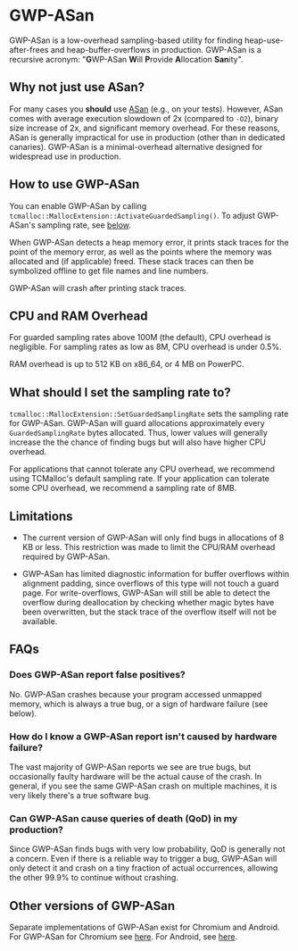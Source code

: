 # GWP-ASan

GWP-ASan is a low-overhead sampling-based utility for finding
heap-use-after-frees and heap-buffer-overflows in production.
GWP-ASan is a recursive acronym: "**G**WP-ASan **W**ill **P**rovide
**A**llocation **San**ity".

## Why not just use ASan?

For many cases you **should** use [ASan](https://clang.llvm.org/docs/AddressSanitizer.html)
(e.g., on your tests). However, ASan comes with average execution slowdown of 2x
(compared to `-O2`), binary size increase of 2x, and significant memory
overhead. For these reasons, ASan is generally impractical for use in production
(other than in dedicated canaries). GWP-ASan is a minimal-overhead alternative
designed for widespread use in production.

## How to use GWP-ASan

You can enable GWP-ASan by calling `tcmalloc::MallocExtension::ActivateGuardedSampling()`.
To adjust GWP-ASan's sampling rate, see
[below](#what-should-i-set-the-sampling-rate-to).

When GWP-ASan detects a heap memory error, it prints stack traces for the point
of the memory error, as well as the points where the memory was allocated and
(if applicable) freed. These stack traces can then be
symbolized offline to get file names and line
numbers.

GWP-ASan will crash after printing stack traces.

## CPU and RAM Overhead

For guarded sampling rates above 100M (the default), CPU overhead is negligible. For sampling rates as low as 8M, CPU overhead is under 0.5%.

RAM overhead is up to 512 KB on x86\_64, or 4 MB on PowerPC.

## What should I set the sampling rate to?

`tcmalloc::MallocExtension::SetGuardedSamplingRate` sets the sampling rate for
GWP-ASan. GWP-ASan will guard allocations approximately every
`GuardedSamplingRate` bytes allocated. Thus, lower values will generally
increase the the chance of finding bugs but will also have higher CPU overhead.

For applications that cannot tolerate any CPU overhead, we recommend
using TCMalloc's default sampling rate.  If your application can tolerate some
CPU overhead, we recommend a sampling rate of 8MB.

## Limitations

-   The current version of GWP-ASan will only find bugs in allocations of 8 KB
    or less. This restriction was made to limit the CPU/RAM overhead required by
    GWP-ASan.

-   GWP-ASan has limited diagnostic information for buffer overflows within
    alignment padding, since overflows of this type will not touch a guard
    page. For write-overflows,
    GWP-ASan will still be able to detect the overflow during deallocation by
    checking whether magic bytes have been overwritten, but the stack trace of
    the overflow itself will not be available.

## FAQs

### Does GWP-ASan report false positives?

No. GWP-ASan crashes because your program accessed unmapped memory, which is
always a true bug, or a sign of hardware failure (see below).

### How do I know a GWP-ASan report isn't caused by hardware failure?

The vast majority of GWP-ASan reports we see are true bugs, but occasionally
faulty hardware will be the actual cause of the crash. In general, if you see
the same GWP-ASan crash on multiple machines, it is very likely there's a true
software bug.

### Can GWP-ASan cause queries of death (QoD) in my production?

Since GWP-ASan finds bugs with very low probability, QoD is generally not a
concern. Even if there is a reliable way to trigger a bug, GWP-ASan will only
detect it and crash on a tiny fraction of actual occurrences, allowing the other
99.9% to continue without crashing.

## Other versions of GWP-ASan

Separate implementations of GWP-ASan exist for Chromium and Android. For
GWP-ASan for Chromium see
[here](https://chromium.googlesource.com/chromium/src/+/lkgr/docs/gwp_asan.md).
For Android, see [here](https://developer.android.com/ndk/guides/gwp-asan).
